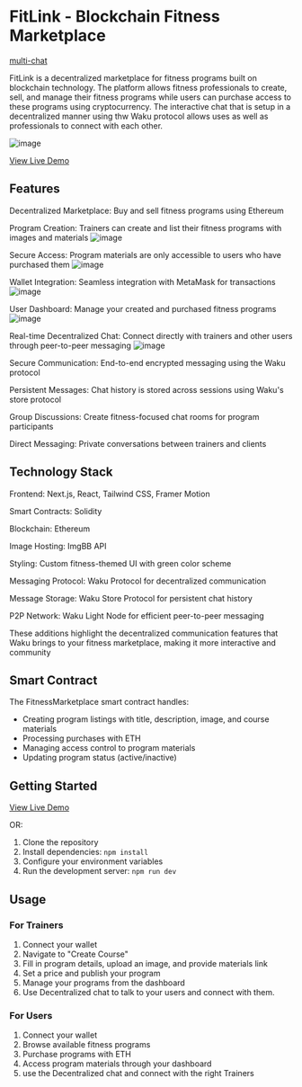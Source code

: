 # FitLink - Blockchain Fitness Marketplace


[multi-chat](https://fit-link-multichat.vercel.app)

FitLink is a decentralized marketplace for fitness programs built on blockchain technology. The platform allows fitness professionals to create, sell, and manage their fitness programs while users can purchase access to these programs using cryptocurrency. The interactive chat that is setup in a decentralized manner using thw Waku protocol allows uses as well as professionals to connect with each other.


![image](https://github.com/user-attachments/assets/eb6ade1d-9345-478d-bd30-a33e30f4fb17)



[View Live Demo](https://fit-link-phi.vercel.app)

## Features

Decentralized Marketplace: Buy and sell fitness programs using Ethereum

Program Creation: Trainers can create and list their fitness programs with images and materials
![image](https://github.com/user-attachments/assets/85807dbe-8b10-444a-9401-69c2f6cfd314)


Secure Access: Program materials are only accessible to users who have purchased them
![image](https://github.com/user-attachments/assets/fef7e441-88ce-4d31-bff1-8a6cd6dd054e)


Wallet Integration: Seamless integration with MetaMask for transactions
![image](https://github.com/user-attachments/assets/6cc46b50-fa89-44b9-8a2e-e457ae80b749)


User Dashboard: Manage your created and purchased fitness programs
![image](https://github.com/user-attachments/assets/4ca9e8ce-e318-4bb9-8c05-cd64957aec46)


Real-time Decentralized Chat: Connect directly with trainers and other users through peer-to-peer messaging
![image](https://github.com/user-attachments/assets/f624ee91-a077-48c9-8004-9739356f768e)


Secure Communication: End-to-end encrypted messaging using the Waku protocol

Persistent Messages: Chat history is stored across sessions using Waku's store protocol

Group Discussions: Create fitness-focused chat rooms for program participants

Direct Messaging: Private conversations between trainers and clients




## Technology Stack

Frontend: Next.js, React, Tailwind CSS, Framer Motion

Smart Contracts: Solidity

Blockchain: Ethereum

Image Hosting: ImgBB API

Styling: Custom fitness-themed UI with green color scheme

Messaging Protocol: Waku Protocol for decentralized communication

Message Storage: Waku Store Protocol for persistent chat history

P2P Network: Waku Light Node for efficient peer-to-peer messaging

These additions highlight the decentralized communication features that Waku brings to your fitness marketplace, making it more interactive and community

## Smart Contract

The FitnessMarketplace smart contract handles:
- Creating program listings with title, description, image, and course materials
- Processing purchases with ETH
- Managing access control to program materials
- Updating program status (active/inactive)

## Getting Started

[View Live Demo](https://fit-link-phi.vercel.app)

OR:

1. Clone the repository
2. Install dependencies: `npm install`
3. Configure your environment variables
4. Run the development server: `npm run dev`

## Usage

### For Trainers
1. Connect your wallet
2. Navigate to "Create Course"
3. Fill in program details, upload an image, and provide materials link
4. Set a price and publish your program
5. Manage your programs from the dashboard
6. Use Decentralized chat to talk to your users and connect with them.

### For Users
1. Connect your wallet
2. Browse available fitness programs
3. Purchase programs with ETH
4. Access program materials through your dashboard
5. use the Decentralized chat and connect with the right Trainers

